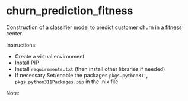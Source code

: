 # churn_prediction_fitness
Construction of a classifier model to predict customer churn in a fitness center. 

Instructions:
- Create a virtual environment
- Install PIP 
- Install `requirements.txt` (then install other libraries if needed)
- If necessary Set/enable the packages `pkgs.python311`, `pkgs.python311Packages.pip` in the .nix file

Note: 
